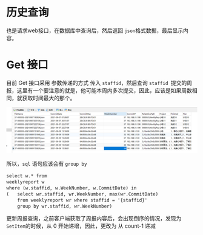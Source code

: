 # 历史查询

也是请求web接口，在数据库中查询后，然后返回 `json`格式数据，最后显示内容。



# Get 接口

目前 Get 接口采用 参数传递的方式 传入 `staffid`，然后查询 `staffid `提交的周报，这里有一个要注意的就是，他可能本周内多次提交，因此，应该是如果周数相同，就获取时间最大的那个。

![1631174727988](images/1631174727988.png)

所以，`sql` 语句应该会有 `group by`

~~~mysql
select w.* from 
weeklyreport w 
where (w.staffid, w.WeekNumber, w.CommitDate) in 
(	select wr.staffid, wr.WeekNumber, max(wr.CommitDate)  
 	from weeklyreport wr where staffid = '{staffid}' 
	group by wr.staffid, wr.WeekNumber)
~~~



更新周报查询，之前客户端获取了周报内容后，会出现倒序的情况，发现为`SetItem`的时候，从 0 开始递增，因此，更改为 从 count-1 递减
